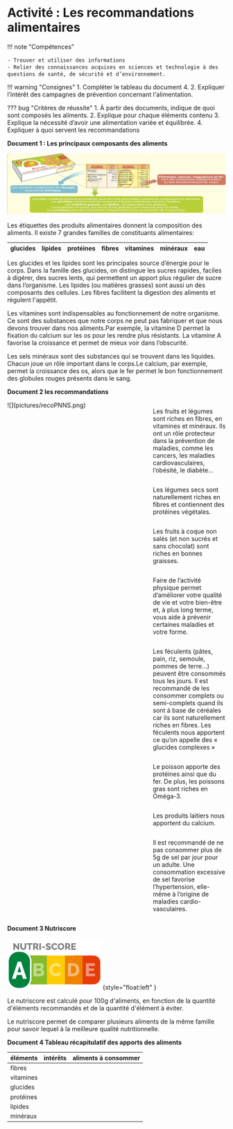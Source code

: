 # Activité : Les recommandations alimentaires

!!! note "Compétences"

    - Trouver et utiliser des informations 
    - Relier des connaissances acquises en sciences et technologie à des questions de santé, de sécurité et d’environnement.


!!! warning "Consignes"
    1. Compléter le tableau du document 4.
    2. Expliquer l’intérêt des campagnes de prévention concernant l'alimentation.
    
??? bug "Critères de réussite"
    1. À partir des documents, indique de quoi sont composés les aliments.
    2. Explique pour chaque éléments contenu
    3. Explique la nécessité d’avoir une alimentation variée et équilibrée.
    4. Expliquer à quoi servent les recommandations


**Document 1 : Les principaux composants des aliments** 

![](pictures/compoAlim.png)

Les étiquettes des produits alimentaires donnent la composition des aliments. Il existe 7 grandes familles de constituants alimentaires:

<table>
<thead>
<tr>
<th>glucides
</th>
<th>lipides
</th>
<th>protéines
</th>
<th>fibres
</th>
<th>vitamines
</th>
<th>minéraux
</th>
<th>eau
</th>

</tr>
</thead>
</table>

Les glucides et les lipides sont les principales source d’énergie pour le corps. 
Dans la famille des glucides, on distingue les sucres rapides, faciles à digérer, des sucres lents, qui permettent un apport plus régulier de sucre dans l’organisme.
Les lipides (ou matières grasses) sont aussi un des composants des cellules.
Les fibres facilitent la digestion des aliments et régulent l'appétit.

Les vitamines sont indispensables au fonctionnement de notre organisme. Ce sont des substances que notre corps ne peut pas fabriquer et que nous devons trouver dans nos aliments.Par exemple, la vitamine D permet la fixation du calcium sur les os pour les rendre plus résistants.
La vitamine A favorise la croissance et permet de mieux voir dans l’obscurité.

Les sels minéraux sont des substances qui se trouvent dans les liquides. Chacun joue un rôle important dans le corps.Le calcium, par exemple, permet la croissance des os, alors que le fer permet le bon fonctionnement des globules rouges présents dans le sang.




**Document 2 les recommandations**

<div markdown style="display: flex; flex-direction:row;">

<div markdown style="display: flex; flex-direction:column; flex: 2 1 0">
![](pictures/recoPNNS.png)
</div>

<div markdown style="display: flex; flex-direction:column; flex: 1 1 0">

Les fruits et légumes sont riches en fibres, en vitamines et minéraux. Ils ont un rôle protecteur dans la prévention de maladies, comme les cancers, les maladies cardiovasculaires, l’obésité, le diabète… 

Les légumes secs sont naturellement riches en fibres et contiennent des protéines végétales. 

Les fruits à coque non salés (et non sucrés et sans chocolat) sont riches en bonnes graisses.

Faire de l’activité physique permet d’améliorer votre qualité de vie et votre bien-être et, à plus long terme, vous aide à prévenir certaines maladies et votre forme.

Les féculents (pâtes, pain, riz, semoule, pommes de terre…) peuvent être consommés tous les jours. Il est recommandé de les consommer complets ou semi-complets quand ils sont à base de céréales car ils sont naturellement riches en fibres. Les féculents nous apportent ce qu’on appelle des « glucides complexes » 

Le poisson apporte des protéines ainsi que du fer. De plus, les poissons gras sont riches en Oméga-3. 

Les produits laitiers nous apportent du calcium.

Il est recommandé de ne pas consommer plus de 5g de sel par jour pour un adulte. Une consommation excessive de sel favorise l’hypertension, elle-même à l’origine de maladies cardio-vasculaires.

</div>
</div>


**Document 3 Nutriscore**

![](pictures/nutriscore.png){style="float:left" }

Le nutriscore est calculé pour 100g d'aliments, en fonction de la quantité d'éléments recommandés et de la quantité d'élément à éviter.

Le nutriscore permet de comparer plusieurs aliments de la même famille pour savoir lequel à la meilleure qualité nutritionnelle.


**Document 4 Tableau récapitulatif des apports des aliments**

|  éléments | intérêts  | aliments à consommer |
|---|---|---|
|  fibres |    |   |
| vitamines |    |   |
| glucides |    |   |
|  protéines |    |   |
| lipides  |    |   |
|  minéraux |    |   |
